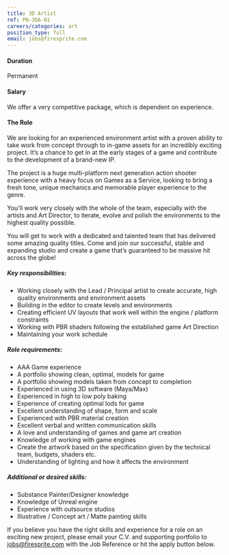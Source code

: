 ```yaml
---
title: 3D Artist
ref: PN-3DA-01
careers/categories: art
position_type: full
email: jobs@firesprite.com
---
```

#### Duration

Permanent

#### Salary

We offer a very competitive package, which is dependent on experience.

#### The Role

We are looking for an experienced environment artist with a proven ability to take work from concept through to in-game assets for an incredibly exciting project. It’s a chance to get in at the early stages of a game and contribute to the development of a brand-new IP. 

The project is a huge multi-platform next generation action shooter experience with a heavy focus on Games as a Service, looking to bring a fresh tone, unique mechanics and memorable player experience to the genre.

You'll work very closely with the whole of the team, especially with the artists and Art Director, to iterate, evolve and polish the environments to the highest quality possible.

You will get to work with a dedicated and talented team that has delivered some amazing quality titles. Come and join our successful, stable and expanding studio and create a game that’s guaranteed to be massive hit across the globe!

##### **Key responsibilities:**

* Working closely with the Lead / Principal artist to create accurate, high quality environments and environment assets
* Building in the editor to create levels and environments
* Creating efficient UV layouts that work well within the engine / platform constraints
* Working with PBR shaders following the established game Art Direction
* Maintaining your work schedule

##### **Role requirements:**

* AAA Game experience
* A portfolio showing clean, optimal, models for game
* A portfolio showing models taken from concept to completion
* Experienced in using 3D software (Maya/Max)
* Experienced in high to low poly baking
* Experience of creating optimal lods for game
* Excellent understanding of shape, form and scale
* Experienced with PBR material creation
* Excellent verbal and written communication skills
* A love and understanding of games and game art creation
* Knowledge of working with game engines
* Create the artwork based on the specification given by the technical team, budgets, shaders etc.
* Understanding of lighting and how it affects the environment

##### **Additional or desired skills:**

* Substance Painter/Designer knowledge
* Knowledge of Unreal engine
* Experience with outsource studios
* Illustrative / Concept art / Matte painting skills

If you believe you have the right skills and experience for a role on an exciting new project, please email your C.V. and supporting portfolio to jobs@firesprite.com with the Job Reference or hit the apply button below.